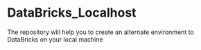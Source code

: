 # DataBricks_Localhost
The repository will help you to create an alternate environment to DataBricks on your local machine
